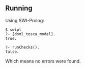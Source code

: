 ## Running

Using SWI-Prolog:
```
$ swipl
?- [doml_tosca_model].
true.

?- runChecks().
false.
```

Which means no errors were found.